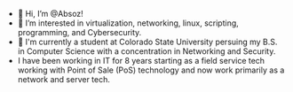 - 👋 Hi, I’m @Absoz! 
- 👀 I’m interested in virtualization, networking, linux, scripting, programming, and Cybersecurity.
- 🌱 I'm currently a student at Colorado State University persuing my B.S. in Computer Science with a concentration in Networking and Security. 
- I have been working in IT for 8 years starting as a field service tech working with Point of Sale (PoS) technology and now work primarily as a network and server tech.
